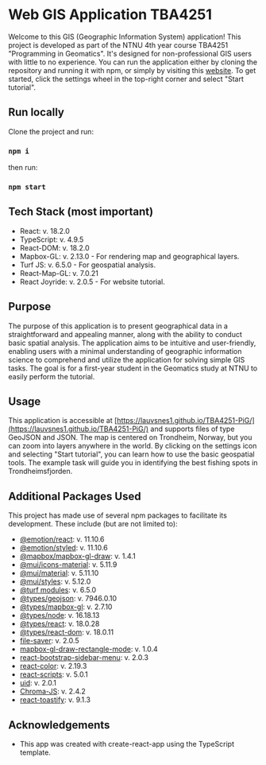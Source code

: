 # Web GIS Application TBA4251

Welcome to this GIS (Geographic Information System) application! This project is developed as part of the NTNU 4th year course TBA4251 "Programming in Geomatics". It's designed for non-professional GIS users with little to no experience. You can run the application either by cloning the repository and running it with npm, or simply by visiting this [website](https://lauvsnes1.github.io/TBA4251-PiG/). To get started, click the settings wheel in the top-right corner and select "Start tutorial".

## Run locally

Clone the project and run:

### `npm i`

then run:

### `npm start`

## Tech Stack (most important)

- React: v. 18.2.0
- TypeScript: v. 4.9.5
- React-DOM: v. 18.2.0
- Mapbox-GL: v. 2.13.0 - For rendering map and geographical layers.
- Turf JS: v. 6.5.0 - For geospatial analysis.
- React-Map-GL: v. 7.0.21
- React Joyride: v. 2.0.5 - For website tutorial.

## Purpose

The purpose of this application is to present geographical data in a straightforward and appealing manner, along with the ability to conduct basic spatial analysis. The application aims to be intuitive and user-friendly, enabling users with a minimal understanding of geographic information science to comprehend and utilize the application for solving simple GIS tasks. The goal is for a first-year student in the Geomatics study at NTNU to easily perform the tutorial.

## Usage

This application is accessible at [https://lauvsnes1.github.io/TBA4251-PiG/](https://lauvsnes1.github.io/TBA4251-PiG/) and supports files of type GeoJSON and JSON. The map is centered on Trondheim, Norway, but you can zoom into layers anywhere in the world. By clicking on the settings icon and selecting "Start tutorial", you can learn how to use the basic geospatial tools. The example task will guide you in identifying the best fishing spots in Trondheimsfjorden.

## Additional Packages Used

This project has made use of several npm packages to facilitate its development. These include (but are not limited to):

- [@emotion/react](https://www.npmjs.com/package/@emotion/react): v. 11.10.6
- [@emotion/styled](https://www.npmjs.com/package/@emotion/styled): v. 11.10.6
- [@mapbox/mapbox-gl-draw](https://www.npmjs.com/package/@mapbox/mapbox-gl-draw): v. 1.4.1
- [@mui/icons-material](https://www.npmjs.com/package/@mui/icons-material): v. 5.11.9
- [@mui/material](https://www.npmjs.com/package/@mui/material): v. 5.11.10
- [@mui/styles](https://www.npmjs.com/package/@mui/styles): v. 5.12.0
- [@turf modules](https://www.npmjs.com/package/@turf/turf): v. 6.5.0
- [@types/geojson](https://www.npmjs.com/package/@types/geojson): v. 7946.0.10
- [@types/mapbox-gl](https://www.npmjs.com/package/@types/mapbox-gl): v. 2.7.10
- [@types/node](https://www.npmjs.com/package/@types/node): v. 16.18.13
- [@types/react](https://www.npmjs.com/package/@types/react): v. 18.0.28
- [@types/react-dom](https://www.npmjs.com/package/@types/react-dom): v. 18.0.11
- [file-saver](https://www.npmjs.com/package/file-saver): v. 2.0.5
- [mapbox-gl-draw-rectangle-mode](https://www.npmjs.com/package/mapbox-gl-draw-rectangle-mode): v. 1.0.4
- [react-bootstrap-sidebar-menu](https://www.npmjs.com/package/react-bootstrap-sidebar-menu): v. 2.0.3
- [react-color](https://www.npmjs.com/package/react-color): v. 2.19.3
- [react-scripts](https://www.npmjs.com/package/react-scripts): v. 5.0.1
- [uid](https://www.npmjs.com/package/uid): v. 2.0.1
- [Chroma-JS](https://gka.github.io/chroma.js/#chroma-distance): v. 2.4.2
- [react-toastify](https://fkhadra.github.io/react-toastify): v. 9.1.3

## Acknowledgements

- This app was created with create-react-app using the TypeScript template.
